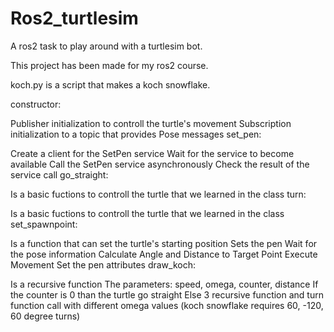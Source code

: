 # Ros2_turtlesim
A ros2 task to play around with a turtlesim bot.

This project has been made for my ros2 course.

koch.py is a script that makes a koch snowflake.

constructor:

Publisher initialization to controll the turtle's movement
Subscription initialization to a topic that provides Pose messages
set_pen:

Create a client for the SetPen service
Wait for the service to become available
Call the SetPen service asynchronously
Check the result of the service call
go_straight:

Is a basic fuctions to controll the turtle that we learned in the class
turn:

Is a basic fuctions to controll the turtle that we learned in the class
set_spawnpoint:

Is a function that can set the turtle's starting position
Sets the pen
Wait for the pose information
Calculate Angle and Distance to Target Point
Execute Movement
Set the pen attributes
draw_koch:

Is a recursive function
The parameters: speed, omega, counter, distance
If the counter is 0 than the turtle go straight
Else 3 recursive function and turn function call with different omega values (koch snowflake requires 60, -120, 60 degree turns)
